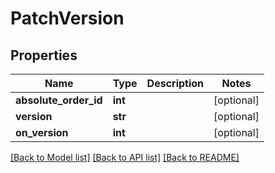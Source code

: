 # PatchVersion

## Properties
Name | Type | Description | Notes
------------ | ------------- | ------------- | -------------
**absolute_order_id** | **int** |  | [optional] 
**version** | **str** |  | [optional] 
**on_version** | **int** |  | [optional] 

[[Back to Model list]](../README.md#documentation-for-models) [[Back to API list]](../README.md#documentation-for-api-endpoints) [[Back to README]](../README.md)


